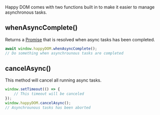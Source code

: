 Happy DOM comes with two functions built in to make it easier to manage asynchronous tasks.

## whenAsyncComplete()

Returns a [Promise](https://developer.mozilla.org/en-US/docs/Web/JavaScript/Reference/Global_Objects/Promise) that is resolved when async tasks has been completed.

```javascript
await window.happyDOM.whenAsyncComplete();
// Do something when asynchrounous tasks are completed
```

## cancelAsync()

This method will cancel all running async tasks.

```javascript
window.setTimeout(() => {
	// This timeout will be canceled
});
window.happyDOM.cancelAsync();
// Asynchrounous tasks has been aborted
```
